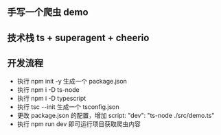 ## 手写一个爬虫 demo

## 技术栈 ts + superagent + cheerio

## 开发流程

- 执行 npm init -y 生成一个 package.json
- 执行 npm i -D ts-node
- 执行 npm i -D typescript
- 执行 tsc --init 生成一个 tsconfig.json
- 更改 package.json 的配置，增加 script: "dev": "ts-node ./src/demo.ts"
- 执行 npm run dev 即可运行项目获取爬虫内容
